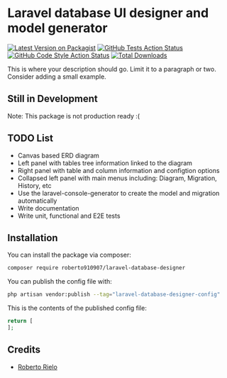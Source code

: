 # Laravel database UI designer and model generator

[![Latest Version on Packagist](https://img.shields.io/packagist/v/roberto910907/laravel-database-designer.svg?style=flat-square)](https://packagist.org/packages/roberto910907/laravel-database-designer)
[![GitHub Tests Action Status](https://img.shields.io/github/workflow/status/roberto910907/laravel-database-designer/run-tests?label=tests)](https://github.com/roberto910907/laravel-database-designer/actions?query=workflow%3Arun-tests+branch%3Amain)
[![GitHub Code Style Action Status](https://img.shields.io/github/workflow/status/roberto910907/laravel-database-designer/Fix%20PHP%20code%20style%20issues?label=code%20style)](https://github.com/roberto910907/laravel-database-designer/actions?query=workflow%3A"Fix+PHP+code+style+issues"+branch%3Amain)
[![Total Downloads](https://img.shields.io/packagist/dt/roberto910907/laravel-database-designer.svg?style=flat-square)](https://packagist.org/packages/roberto910907/laravel-database-designer)

This is where your description should go. Limit it to a paragraph or two. Consider adding a small example.

## Still in Development
Note: This package is not production ready :(

## TODO List
- Canvas based ERD diagram
- Left panel with tables tree information linked to the diagram
- Right panel with table and column information and configtion options
- Collapsed left panel with main menus including: Diagram, Migration, History, etc
- Use the laravel-console-generator to create the model and migration automatically
- Write documentation
- Write unit, functional and E2E tests

## Installation

You can install the package via composer:

```bash
composer require roberto910907/laravel-database-designer
```

You can publish the config file with:

```bash
php artisan vendor:publish --tag="laravel-database-designer-config"
```

This is the contents of the published config file:

```php
return [
];
```

## Credits

- [Roberto Rielo](https://github.com/roberto910907)
